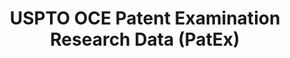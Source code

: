 ---
bigquery: https://console.cloud.google.com/bigquery?p=patents-public-data&d=uspto_oce_pair&page=dataset
citation: 'Graham, S. Marco, A., and Miller, A. (2015). “The USPTO Patent Examination
  Research Dataset: A Window on the Process of Patent Examination.”'
contributors: Graham, S. Marco, A., Miller, A.
cost: None
description: The latest version of PatEx (referred to below as the 2020 release) contains
  detailed information on nearly 11.9 million publicly-viewable provisional and non-provisional
  patent applications to the USPTO and over 4.6 million Patent Cooperation Treaty
  (PCT) applications. It is based on data that OCE downloaded from the Patent Examination
  Data System (PEDS) in April, 2021. The PEDS data are sourced from Public PAIR. The
  first time that OCE used PEDS as the basis of PatEx was for the 2019 release. We
  took the PEDS data and organized it into the familiar PatEx data files, which are
  based on the organization of the Public PAIR portal. The data files include information
  on each application’s characteristics, prosecution history, continuation history,
  claims of foreign priority, patent term adjustment history, publication history,
  and correspondence address information.
documentation: 'For the 2019 and later releases, new technical documentation is available
  https://www.uspto.gov/sites/default/files/documents/PatEx-2019-Technical-Doc.pdf


  A document describing the 2014-2017 data sets is available and can be cited as:
  Graham, Stuart J.H. and Marco, Alan C. and Miller, Richard, The USPTO Patent Examination
  Research Dataset: A Window on the Process of Patent Examination (November 30, 2015).
  Available at SSRN: https://ssrn.com/abstract=2702637.'
last_edit: Mon, 04 Apr 2022 19:06:22 GMT
location: https://www.uspto.gov/ip-policy/economic-research/research-datasets/patent-examination-research-dataset-public-pair
maintained_by: EconomicsData@uspto.gov
related_publications: https://ssrn.com/abstract=29956744, https://ssrn.com/abstract=2702637
schema_fields: '[''examiner_name_first'', ''inventor_name_first'', ''application_number'',
  ''correspondence_country_code'', ''patent_issue_date'', ''aia_first_to_file'', ''uspc_subclass'',
  ''atty_docket_number'', ''inventor_name_last'', ''small_entity_indicator'', ''event_code'',
  ''inventor_region_code'', ''appl_status_code'', ''correspondence_name_line_2'',
  ''child_filing_date'', ''correspondence_street_line_1'', ''event_description'',
  ''foreign_parent_id'', ''examiner_id'', ''wipo_pub_number'', ''earliest_pgpub_number'',
  ''status_description'', ''inventor_rank'', ''inventor_country_name'', ''disposal_type'',
  ''file_location'', ''invention_subject_matter'', ''parent_application_number'',
  ''patent_number'', ''status_code'', ''examiner_name_middle'', ''examiner_art_unit'',
  ''correspondence_name_line_1'', ''child_application_number'', ''application_type'',
  ''correspondence_street_line_2'', ''correspondence_postal_code'', ''uspc_class'',
  ''sequence_number'', ''parent_country_code'', ''file_location_date'', ''inventor_address_type'',
  ''correspondence_region_name'', ''recorded_date'', ''earliest_pgpub_date'', ''customer_number'',
  ''foreign_parent_date'', ''continuation_type'', ''application_number_pair'', ''correspondence_city'',
  ''examiner_name_last'', ''parent_country'', ''abandon_date'', ''wipo_pub_date'',
  ''inventor_country_code'', ''appl_status_date'', ''invention_title'', ''parent_filing_date'',
  ''correspondence_region_code'', ''filing_date'', ''confirm_number'', ''correspondence_country_name'',
  ''inventor_name_middle'']'
shortname: patex
tags:
- patents
- legal
- history
terms_of_use: 'USPTO’s online databases are not designed or intended to be a source
  for bulk downloads of USPTO data when accessed through the website’s interfaces.
  Individuals, companies, IP addresses, or blocks of IP addresses who, in effect,
  deny or decrease service by generating unusually high numbers of database accesses
  (searches, pages, or hits), whether generated manually or in an automated fashion,
  may be denied access to USPTO servers without notice.


  Bulk data products may be separately obtained from the USPTO, either for free or
  at the cost of dissemination. For details, see information on Electronic Bulk Data
  Products: https://www.uspto.gov/learning-and-resources/electronic-bulk-data-products'
title: USPTO OCE Patent Examination Research Data (PatEx)
uuid: 4342caa7-23af-420c-b2f6-6088f133df6a
---